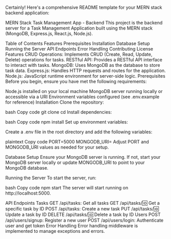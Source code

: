 
Certainly! Here's a comprehensive README template for your MERN stack backend application:

MERN Stack Task Management App - Backend
This project is the backend server for a Task Management Application built using the MERN stack (MongoDB, Express.js, React.js, Node.js).

Table of Contents
Features
Prerequisites
Installation
Database Setup
Running the Server
API Endpoints
Error Handling
Contributing
License
Features
CRUD Operations: Implements CRUD (Create, Read, Update, Delete) operations for tasks.
RESTful API: Provides a RESTful API interface to interact with tasks.
MongoDB: Uses MongoDB as the database to store task data.
Express.js: Handles HTTP requests and routes for the application.
Node.js: JavaScript runtime environment for server-side logic.
Prerequisites
Before you begin, ensure you have met the following requirements:

Node.js installed on your local machine
MongoDB server running locally or accessible via a URI
Environment variables configured (see .env.example for reference)
Installation
Clone the repository:

bash
Copy code
git clone <repository-url>
cd <project-folder>
Install dependencies:

bash
Copy code
npm install
Set up environment variables:

Create a .env file in the root directory and add the following variables:

plaintext
Copy code
PORT=5000
MONGODB_URI=<your-mongodb-uri>
Adjust PORT and MONGODB_URI values as needed for your setup.

Database Setup
Ensure your MongoDB server is running. If not, start your MongoDB server locally or update MONGODB_URI to point to your MongoDB database.

Running the Server
To start the server, run:

bash
Copy code
npm start
The server will start running on http://localhost:5000.

API Endpoints
Tasks
GET /api/tasks: Get all tasks
GET /api/tasks/:id: Get a specific task by ID
POST /api/tasks: Create a new task
PUT /api/tasks/:id: Update a task by ID
DELETE /api/tasks/:id: Delete a task by ID
Users
POST /api/users/signup: Register a new user
POST /api/users/login: Authenticate user and get token
Error Handling
Error handling middleware is implemented to manage exceptions and errors.
